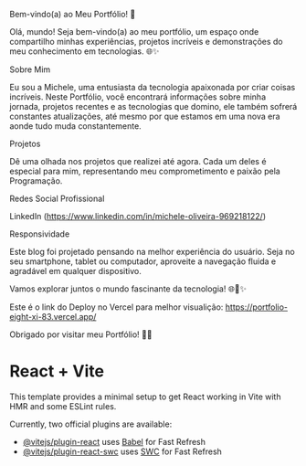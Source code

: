 Bem-vindo(a) ao Meu Portfólio! 🚀

Olá, mundo! Seja bem-vindo(a) ao meu portfólio, um espaço onde compartilho minhas experiências, projetos incríveis e demonstrações do meu conhecimento em tecnologias. 🌐✨


Sobre Mim

Eu sou a Michele, uma entusiasta da tecnologia apaixonada por criar coisas incríveis. Neste Portfólio, você encontrará informações sobre minha jornada, projetos recentes e as tecnologias que domino, ele também sofrerá constantes atualizações, até mesmo por que estamos em uma nova era aonde tudo muda constantemente.

 Projetos

Dê uma olhada nos projetos que realizei até agora. Cada um deles é especial para mim, representando meu comprometimento e paixão pela Programação.


Redes Social Profissional

LinkedIn (https://www.linkedin.com/in/michele-oliveira-969218122/)

Responsividade

Este blog foi projetado pensando na melhor experiência do usuário. Seja no seu smartphone, tablet ou computador, aproveite a navegação fluida e agradável em qualquer dispositivo.

Vamos explorar juntos o mundo fascinante da tecnologia! 🌐🔗✨

Este é o link do Deploy no Vercel para melhor visualição: https://portfolio-eight-xi-83.vercel.app/

Obrigado por visitar meu Portfólio! 🙌🚀









# React + Vite

This template provides a minimal setup to get React working in Vite with HMR and some ESLint rules.

Currently, two official plugins are available:

- [@vitejs/plugin-react](https://github.com/vitejs/vite-plugin-react/blob/main/packages/plugin-react/README.md) uses [Babel](https://babeljs.io/) for Fast Refresh
- [@vitejs/plugin-react-swc](https://github.com/vitejs/vite-plugin-react-swc) uses [SWC](https://swc.rs/) for Fast Refresh

